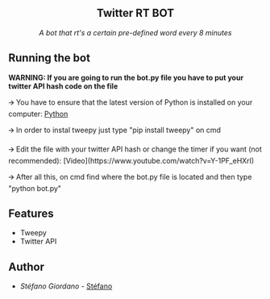 <h2 align="center">
    Twitter RT BOT
</h2>

<p align="center">
  <i> A bot that rt's a certain pre-defined word every 8 minutes </i>
</p>

## Running the bot
<strong>WARNING: If you are going to run the bot.py file you have to put your twitter API hash code on the file </strong>

🡪 You have to ensure that the latest version of Python is installed on your computer: [Python](https://www.python.org/downloads/)
</p>
🡪 In order to instal tweepy just type "pip install tweepy" on cmd
</p>
🡪 Edit the file with your twitter API hash or change the timer if you want (not recommended): [Video](https://www.youtube.com/watch?v=Y-1PF_eHXrI)
</p>
🡪 After all this, on cmd find where the bot.py file is located and then type "python bot.py"

## Features

* Tweepy
* Twitter API



## Author

* *Stéfano Giordano* - [Stéfano](https://github.com/Giordano26)
